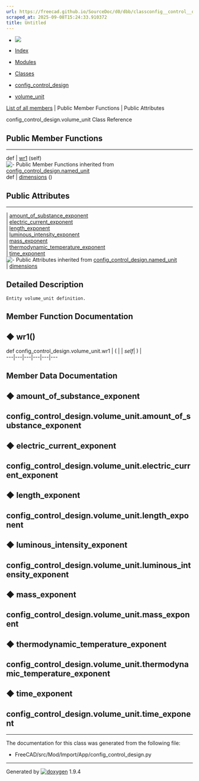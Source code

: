 ```yaml
---
url: https://freecad.github.io/SourceDoc/d0/dbb/classconfig__control__design_1_1volume__unit.html
scraped_at: 2025-09-08T15:24:33.910372
title: Untitled
---
```


  * [ ![](https://www.freecad.org/svg/logo-freecad.svg) ](https://freecadweb.org "FreeCAD")
  * [Index](../../index.html "Index")
  * [Modules](../../modules.html "Modules list")
  * [Classes](../../annotated.html "Annotated list")

  * [config_control_design](../../d4/d07/namespaceconfig__control__design.html)
  * [volume_unit](../../d0/dbb/classconfig__control__design_1_1volume__unit.html)

[List of all members](../../d8/d9f/classconfig__control__design_1_1volume__unit-members.html) | Public Member Functions | Public Attributes

config_control_design.volume_unit Class Reference

##  Public Member Functions  
  
---  
def | [wr1](../../d0/dbb/classconfig__control__design_1_1volume__unit.html#a2ef6513ae9c4e9dede727e7e6c5e8eb4) (self)  
![-](../../closed.png) Public Member Functions inherited from
[config_control_design.named_unit](../../d1/d8c/classconfig__control__design_1_1named__unit.html)  
def | [dimensions](../../d1/d8c/classconfig__control__design_1_1named__unit.html#a0626f8d962e4f629ec777f81d3fa2587) ()  
  
##  Public Attributes  
  
---  
|
[amount_of_substance_exponent](../../d0/dbb/classconfig__control__design_1_1volume__unit.html#a825d758cfcc91f6975120f6becf9c0a2)  
|
[electric_current_exponent](../../d0/dbb/classconfig__control__design_1_1volume__unit.html#ad1d735384782fbc1b6c393a2c3c5aa4f)  
|
[length_exponent](../../d0/dbb/classconfig__control__design_1_1volume__unit.html#ac322d6f1d36108a1e847f61416f2e227)  
|
[luminous_intensity_exponent](../../d0/dbb/classconfig__control__design_1_1volume__unit.html#a14c58e2c21eee9c0523fee25c5063117)  
|
[mass_exponent](../../d0/dbb/classconfig__control__design_1_1volume__unit.html#a66c573392502afa0f932fdb4debd4677)  
|
[thermodynamic_temperature_exponent](../../d0/dbb/classconfig__control__design_1_1volume__unit.html#ae22e029941f245c8447c7077151dd01d)  
|
[time_exponent](../../d0/dbb/classconfig__control__design_1_1volume__unit.html#a1174d3bdb7b9b3ae81d41b3dc3173a2a)  
![-](../../closed.png) Public Attributes inherited from
[config_control_design.named_unit](../../d1/d8c/classconfig__control__design_1_1named__unit.html)  
|
[dimensions](../../d1/d8c/classconfig__control__design_1_1named__unit.html#a24078263275a1f9f1d5017e44af86b1a)  
  
## Detailed Description

    
    
    Entity volume_unit definition.

## Member Function Documentation

## ◆ wr1()

def config_control_design.volume_unit.wr1  | ( |  | _self_| ) |   
---|---|---|---|---|---  
  
## Member Data Documentation

## ◆ amount_of_substance_exponent

config_control_design.volume_unit.amount_of_substance_exponent  
---  
  
## ◆ electric_current_exponent

config_control_design.volume_unit.electric_current_exponent  
---  
  
## ◆ length_exponent

config_control_design.volume_unit.length_exponent  
---  
  
## ◆ luminous_intensity_exponent

config_control_design.volume_unit.luminous_intensity_exponent  
---  
  
## ◆ mass_exponent

config_control_design.volume_unit.mass_exponent  
---  
  
## ◆ thermodynamic_temperature_exponent

config_control_design.volume_unit.thermodynamic_temperature_exponent  
---  
  
## ◆ time_exponent

config_control_design.volume_unit.time_exponent  
---  
  
* * *

The documentation for this class was generated from the following file:

  * FreeCAD/src/Mod/Import/App/config_control_design.py

* * *

Generated by
[![doxygen](../../doxygen.svg)](https://www.doxygen.org/index.html) 1.9.4

